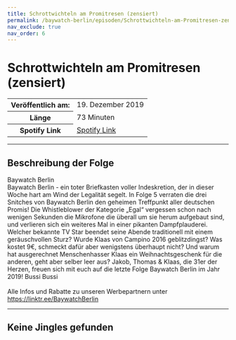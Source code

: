 ```yaml
---
title: Schrottwichteln am Promitresen (zensiert)
permalink: /baywatch-berlin/episoden/Schrottwichteln-am-Promitresen-zensiert
nav_exclude: true
nav_order: 6
---
```


# Schrottwichteln am Promitresen (zensiert)
<table class="resp-table dcf-table dcf-table-responsive dcf-table-bordered dcf-table-striped dcf-w-100%">
                    <tbody>
                        <tr>
                            <th scope="row">Veröffentlich am:</th>
                            <td data-label="Veröffentlich am:">19. Dezember 2019</td>
                        </tr>
                        <tr>
                            <th scope="row">Länge </th>
                            <td data-label="Länge ">73 Minuten</td>
                        </tr><tr>
                                <th scope="row">Spotify Link</th>
                                <td data-label="Spotify Link"><a href="https://open.spotify.com/episode/1O7XTl8WqjdqFV5ilMvWd6">Spotify Link</a></td>
                            </tr></tbody>
                </table>

***

## Beschreibung der Folge

<div>
Baywatch Berlin <br> Baywatch Berlin - ein toter Briefkasten voller Indeskretion, der in dieser Woche hart am Wind der Legalität segelt. In Folge 5 verraten die drei Snitches von Baywatch Berlin den geheimen Treffpunkt aller deutschen Promis! Die Whistleblower der Kategorie „Egal“ vergessen schon nach wenigen Sekunden die Mikrofone die überall um sie herum aufgebaut sind, und verlieren sich ein weiteres Mal  in einer pikanten Dampfplauderei. Welcher bekannte TV Star beendet seine Abende traditionell mit einem geräuschvollen Sturz? Wurde Klaas von Campino 2016 geblitzdingst? Was kostet 9€, schmeckt dafür aber wenigstens überhaupt nicht? Und warum hat ausgerechnet Menschenhasser Klaas ein Weihnachtsgeschenk für die anderen, geht aber selber leer aus? Jakob, Thomas & Klaas, die 31er der Herzen, freuen sich mit euch auf die letzte Folge Baywatch Berlin im Jahr 2019! Bussi Bussi <br>  <br> Alle Infos und Rabatte zu unseren Werbepartnern unter <a href="https://linktr.ee/BaywatchBerlin">https://linktr.ee/BaywatchBerlin</a>  
</div>

***

## Keine Jingles gefunden